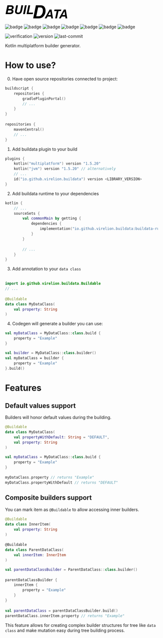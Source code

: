 ![logo](logo.png)

![badge](https://img.shields.io/badge/platform-JVM-orange)
![badge](https://img.shields.io/badge/platform-JS-red)
![badge](https://img.shields.io/badge/platform-Android-brightgreen)
![badge](https://img.shields.io/badge/platform-Linux--64-blue)
![badge](https://img.shields.io/badge/platform-mingw--64-blueviolet)
![badge](https://img.shields.io/badge/platform-iOS--64-yellowgreen)
![badge](https://img.shields.io/badge/platform-MacOS--64-yellow)

![verification](https://github.com/Virelion/buildata/workflows/verification/badge.svg)
![version](https://img.shields.io/github/v/tag/Virelion/buildata)
![last-commit](https://img.shields.io/github/last-commit/Virelion/buildata)

Kotlin multiplatform builder generator.

# How to use?
0. Have open source repositories connected to project:
```kotlin
buildscript {
    repositories {
        gradlePluginPortal()
        // ...
    }
}

repositories {
    mavenCentral()
    // ...
}
```

1. Add buildata plugin to your build
```kotlin
plugins {
    kotlin("multiplatform") version "1.5.20"
    kotlin("jvm") version "1.5.20" // alternatively
    // ...
    id("io.github.virelion.buildata") version <LIBRARY_VERSION>
}
```

2. Add buildata runtime to your dependencies
```kotlin
kotlin {
    // ...
    sourceSets {
        val commonMain by getting {
            dependencies {
                implementation("io.github.virelion.buildata:buildata-runtime:<LIBRARY_VERSION>")
            }
        }

        // ...
    }
}
```

3. Add annotation to your `data class`
```kotlin

import io.github.virelion.buildata.Buildable
// ...

@Buildable
data class MyDataClass(
    val property: String
)
```

4. Codegen will generate a builder you can use:
```kotlin
val myDataClass = MyDataClass::class.build {
    property = "Example"
}
```
```kotlin
val builder = MyDataClass::class.builder()
val myDataClass = builder {
    property = "Example"
}.build()
```

# Features
## Default values support
Builders will honor default values during the building.
```kotlin
@Buildable 
data class MyDataClass(
    val propertyWithDefault: String = "DEFAULT",
    val property: String
)
```

```kotlin
val myDataClass = MyDataClass::class.build {
    property = "Example"
}

myDataClass.property // returns "Example"
myDataClass.propertyWithDefault // returns "DEFAULT"
```

## Composite builders support
You can mark item as `@Buildable` to allow accessing inner builders.

```kotlin
@Buildable
data class InnerItem(
    val property: String    
) 

@Buildable 
data class ParentDataClass(
    val innerItem: InnerItem
)
```

```kotlin
val parentDataClassBuilder = ParentDataClass::class.builder()

parentDataClassBuilder {
    innerItem {
        property = "Example"
    }
}

val parentDataClass = parentDataClassBuilder.build()
parentDataClass.innerItem.property // returns "Example"
```

This feature allows for creating complex builder structures for tree like `data class` 
and make mutation easy during tree building process.
